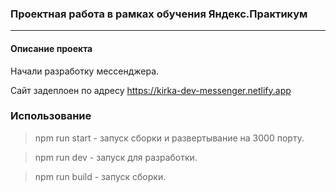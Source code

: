 ### Проектная работа в рамках обучения Яндекс.Практикум
------------
#### Описание проекта
Начали разработку мессенджера.

Сайт задеплоен по адресу https://kirka-dev-messenger.netlify.app

### Использование
>npm run start - запуск сборки и развертывание на 3000 порту.

>npm run dev - запуск для разработки.

>npm run build - запуск сборки.
